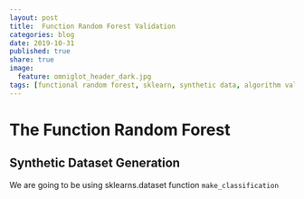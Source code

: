```yaml
---
layout: post
title: 	Function Random Forest Validation
categories: blog
date: 2019-10-31
published: true
share: true
image:
  feature: omniglot_header_dark.jpg
tags: [functional random forest, sklearn, synthetic data, algorithm validation]
---
```


# The Function Random Forest

## Synthetic Dataset Generation

We are going to be using sklearns.dataset function `make_classification`
